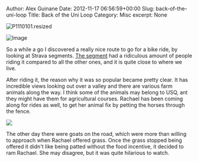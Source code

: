 Author: Alex Guinane
Date: 2012-11-17 06:56:59+00:00
Slug: back-of-the-uni-loop
Title: Back of the Uni Loop
Category: Misc
excerpt: None

![P1110101.resized](/images/2012/2012-11-17-back-of-the-uni-loop/p1110101-resized.jpg)

![Image](/images/2012/2012-11-17-back-of-the-uni-loop/2012-10-13-16-57-34.jpg)

So a while a go I discovered a really nice route to go for a bike ride, by looking at Strava segments. [The segment](http://app.strava.com/segments/696370) had a ridiculous amount of people riding it compared to all the other ones, and it is quite close to where we live.

After riding it, the reason why it was so popular became pretty clear. It has incredible views looking out over a valley and there are various farm animals along the way. I think some of the animals may belong to USQ, ant they might have them for agricultural courses. Rachael has been coming along for rides as well, to get her animal fix by petting the horses through the fence.

![](/images/2012/2012-11-17-back-of-the-uni-loop/2012-11-05-17-46-31.jpg)

The other day there were goats on the road, which were more than willing to approach when Rachael offered grass. Once the grass stopped being offered it didn't like being patted without the food incentive, it decided to ram Rachael. She may disagree, but it was quite hilarious to watch.
